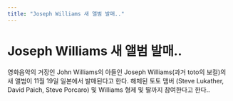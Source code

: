 ```yaml
---
title: "Joseph Williams 새 앨범 발매.."
---
```

# Joseph Williams 새 앨범 발매..

영화음악의 거장인 John Williams의 아들인 Joseph Williams(과거 toto의 보컬)의 새 앨범이 11월 19일 일본에서 발매된다고 한다. 해체된 토토 맴버 (Steve Lukather, David Paich, Steve Porcaro) 및 Williams 형제 및 딸까지 참여한다고 한다..



